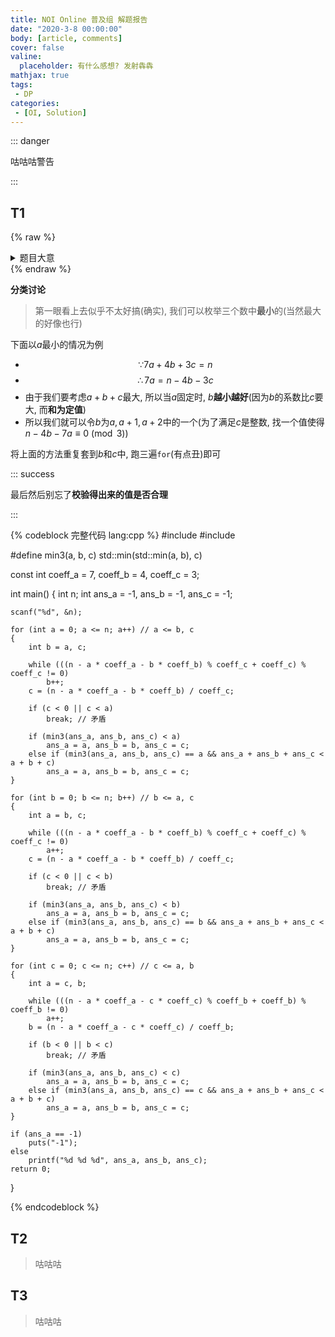 ```yaml
---
title: NOI Online 普及组 解题报告
date: "2020-3-8 00:00:00"
body: [article, comments]
cover: false
valine:
  placeholder: 有什么感想? 发射犇犇
mathjax: true
tags:
 - DP
categories:
 - [OI, Solution]
---
```



::: danger

咕咕咕警告

:::

<!--more-->

## T1

{% raw %}
<details>
<summary>
题目大意
</summary>
{% endraw %}

<fancybox> <img src='https://s1.ax1x.com/2020/04/01/G1kUr4.png'> </fancybox>

<btn center large>[<i class='fad fa-code'></i> 提交代码](https://www.luogu.com.cn/problem/P6188#submit)</btn>

{% raw %}</details>{% endraw %}

**分类讨论**

> 第一眼看上去似乎不太好搞(确实), 我们可以枚举三个数中**最小**的(当然最大的好像也行)

下面以$a$最小的情况为例

* $$\because 7a+4b+3c=n$$
* $$\therefore 7a=n-4b-3c$$
* 由于我们要考虑$a+b+c$最大, 所以当$a$固定时, $b$**越小越好**(因为$b$的系数比$c$要大, 而**和为定值**)
* 所以我们就可以令$b$为$a, a+1, a+2$中的一个(为了满足$c$是整数, 找一个值使得$n-4b-7a \equiv 0 \pmod {3}$)

将上面的方法重复套到$b$和$c$中, 跑三遍`for`(有点丑)即可

::: success

最后然后别忘了**校验得出来的值是否合理**

:::

{% codeblock 完整代码 lang:cpp %}
#include <cstdio>
#include <iostream>

#define min3(a, b, c) std::min(std::min(a, b), c)

const int coeff_a = 7, coeff_b = 4, coeff_c = 3;

int main()
{
    int n;
    int ans_a = -1, ans_b = -1, ans_c = -1;

    scanf("%d", &n);

    for (int a = 0; a <= n; a++) // a <= b, c
    {
        int b = a, c;

        while (((n - a * coeff_a - b * coeff_b) % coeff_c + coeff_c) % coeff_c != 0)
            b++;
        c = (n - a * coeff_a - b * coeff_b) / coeff_c;

        if (c < 0 || c < a)
            break; // 矛盾

        if (min3(ans_a, ans_b, ans_c) < a)
            ans_a = a, ans_b = b, ans_c = c;
        else if (min3(ans_a, ans_b, ans_c) == a && ans_a + ans_b + ans_c < a + b + c)
            ans_a = a, ans_b = b, ans_c = c;
    }

    for (int b = 0; b <= n; b++) // b <= a, c
    {
        int a = b, c;

        while (((n - a * coeff_a - b * coeff_b) % coeff_c + coeff_c) % coeff_c != 0)
            a++;
        c = (n - a * coeff_a - b * coeff_b) / coeff_c;

        if (c < 0 || c < b)
            break; // 矛盾

        if (min3(ans_a, ans_b, ans_c) < b)
            ans_a = a, ans_b = b, ans_c = c;
        else if (min3(ans_a, ans_b, ans_c) == b && ans_a + ans_b + ans_c < a + b + c)
            ans_a = a, ans_b = b, ans_c = c;
    }

    for (int c = 0; c <= n; c++) // c <= a, b
    {
        int a = c, b;

        while (((n - a * coeff_a - c * coeff_c) % coeff_b + coeff_b) % coeff_b != 0)
            a++;
        b = (n - a * coeff_a - c * coeff_c) / coeff_b;

        if (b < 0 || b < c)
            break; // 矛盾

        if (min3(ans_a, ans_b, ans_c) < c)
            ans_a = a, ans_b = b, ans_c = c;
        else if (min3(ans_a, ans_b, ans_c) == c && ans_a + ans_b + ans_c < a + b + c)
            ans_a = a, ans_b = b, ans_c = c;
    }

    if (ans_a == -1)
        puts("-1");
    else
        printf("%d %d %d", ans_a, ans_b, ans_c);
    return 0;
}

{% endcodeblock %}

## T2

> 咕咕咕

## T3

> 咕咕咕
